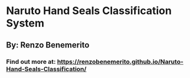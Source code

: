 # Naruto Hand Seals Classification System

## By: Renzo Benemerito

### Find out more at: https://renzobenemerito.github.io/Naruto-Hand-Seals-Classification/